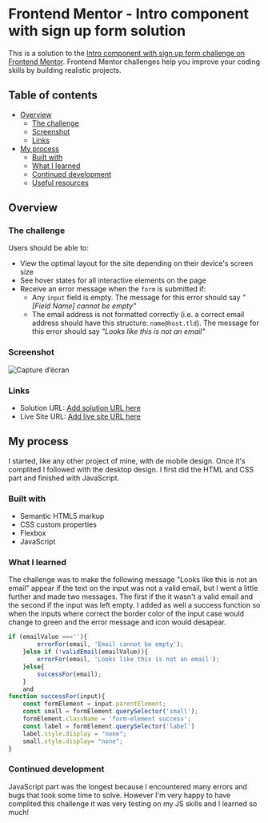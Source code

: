 # Frontend Mentor - Intro component with sign up form solution

This is a solution to the [Intro component with sign up form challenge on Frontend Mentor](https://www.frontendmentor.io/challenges/intro-component-with-signup-form-5cf91bd49edda32581d28fd1). Frontend Mentor challenges help you improve your coding skills by building realistic projects. 

## Table of contents

- [Overview](#overview)
  - [The challenge](#the-challenge)
  - [Screenshot](#screenshot)
  - [Links](#links)
- [My process](#my-process)
  - [Built with](#built-with)
  - [What I learned](#what-i-learned)
  - [Continued development](#continued-development)
  - [Useful resources](#useful-resources)




## Overview

### The challenge

Users should be able to:

- View the optimal layout for the site depending on their device's screen size
- See hover states for all interactive elements on the page
- Receive an error message when the `form` is submitted if:
  - Any `input` field is empty. The message for this error should say *"[Field Name] cannot be empty"*
  - The email address is not formatted correctly (i.e. a correct email address should have this structure: `name@host.tld`). The message for this error should say *"Looks like this is not an email"*

### Screenshot

![Capture d’écran](https://github.com/Maya-RT/Intro-component-with-sign-up-form/assets/117313080/a162ddfb-4908-49e9-a521-672b38830a47)

### Links

- Solution URL: [Add solution URL here](https://your-solution-url.com)
- Live Site URL: [Add live site URL here](https://your-live-site-url.com)

## My process
  I started, like any other project of mine, with de mobile design. Once it's complited I followed with the desktop design. I first did the HTML and CSS part and finished with JavaScript. 
  
### Built with

- Semantic HTML5 markup
- CSS custom properties
- Flexbox
- JavaScript


### What I learned

The challenge was to make the following message "Looks like this is not an email" appear if the text on the input was not a valid email, but I went a little further and made two messages. The first if the it wasn't a valid email and the second if the input was left empty.
I added as well a success function so when the inputs where correct the border color of the input case would change to green and the error message and icon would desapear.


```js
if (emailValue ===''){
        errorFor(email, 'Email cannot be empty');
    }else if (!validEmail(emailValue)){
        errorFor(email, 'Looks like this is not an email');
    }else{
        successFor(email);
    }
    and
function successFor(input){
    const formElement = input.parentElement;
    const small = formElement.querySelector('small');
    formElement.className = 'form-element success';
    const label = formElement.querySelector('label')
    label.style.display = "none";
    small.style.display= "none";
}

```


### Continued development

JavaScript part was the longest because I encountered many errors and bugs that took some time to solve. However I'm very happy to have complited this challenge it was very testing on my JS skills and I learned so much! 








